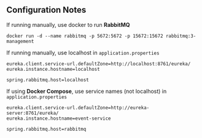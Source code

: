 ## Configuration Notes

If running manually, use docker to run **RabbitMQ**

```
docker run -d --name rabbitmq -p 5672:5672 -p 15672:15672 rabbitmq:3-management
```

If running manually, use localhost in `application.properties`

```
eureka.client.service-url.defaultZone=http://localhost:8761/eureka/
eureka.instance.hostname=localhost

spring.rabbitmq.host=localhost
```

If using **Docker Compose**, use service names (not localhost) in `application.properties`

```
eureka.client.service-url.defaultZone=http://eureka-server:8761/eureka/
eureka.instance.hostname=event-service

spring.rabbitmq.host=rabbitmq
```
